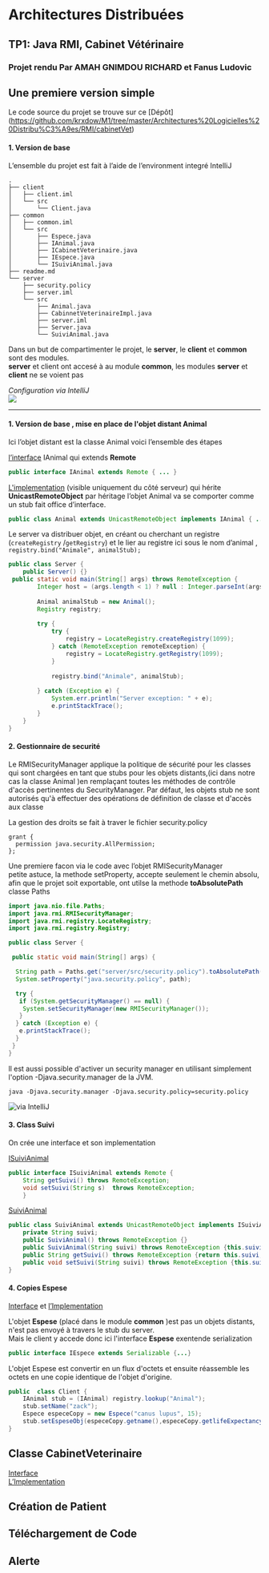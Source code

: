 # Architectures Distribuées
## TP1: Java RMI, Cabinet Vétérinaire

### Projet rendu Par AMAH GNIMDOU RICHARD et Fanus Ludovic
## **Une premiere version simple**


Le code source du projet se trouve sur ce [Dépôt] (https://github.com/krxdow/M1/tree/master/Architectures%20Logicielles%20Distribu%C3%A9es/RMI/cabinetVet)

#### 1. Version de base

L’ensemble du projet est fait à l’aide de l’environment integré IntelliJ

```shell
.
├── client
│   ├── client.iml
│   └── src
│       └── Client.java
├── common
│   ├── common.iml
│   └── src
│       ├── Espece.java
│       ├── IAnimal.java
│       ├── ICabinetVeterinaire.java
│       ├── IEspece.java
│       └── ISuiviAnimal.java
├── readme.md
└── server
    ├── security.policy
    ├── server.iml
    └── src
        ├── Animal.java
        ├── CabinnetVeterinaireImpl.java
        ├── server.iml
        ├── Server.java
        └── SuiviAnimal.java
```
Dans un but de compartimenter le projet, le **server**, le **client** et **common** sont des modules.  
 **server** et client ont accesé à au module **common**, les modules **server** et **client** ne se voient pas


_Configuration via IntelliJ_  
![](misc/Screenshot_20221017_132338.png)

---
#### 1. Version de base , mise en place de l'objet distant Animal
Ici l’objet distant est la classe Animal voici l’ensemble des étapes  

[l’interface](https://github.com/krxdow/M1/blob/3f19a61f52a41e5f1e0a1c76b8c36b3f65ba34b3/Architectures%20Logicielles%20Distribu%C3%A9es/RMI/cabinetVet/common/src/IAnimal.java) IAnimal qui extends **Remote**
````java
public interface IAnimal extends Remote { ... }
````
[L'implementation](https://github.com/krxdow/M1/blob/3f19a61f52a41e5f1e0a1c76b8c36b3f65ba34b3/Architectures%20Logicielles%20Distribu%C3%A9es/RMI/cabinetVet/server/src/Animal.java) (visible uniquement du côté serveur) qui hérite **UnicastRemoteObject** par héritage l’objet Animal va se comporter comme un stub fait office d’interface. 
````java
public class Animal extends UnicastRemoteObject implements IAnimal { ...}
````
Le server va distribuer objet, en créant ou cherchant un registre (`createRegistry` /`getRegistry`) et le lier au registre ici sous le nom d’animal , `registry.bind("Animale", animalStub);`
````java
public class Server { 
    public Server() {}
 public static void main(String[] args) throws RemoteException {
        Integer host = (args.length < 1) ? null : Integer.parseInt(args[0]);
        
        Animal animalStub = new Animal();
        Registry registry;
        
        try {
            try {
                registry = LocateRegistry.createRegistry(1099);
            } catch (RemoteException remoteException) {
                registry = LocateRegistry.getRegistry(1099);
            }
            
            registry.bind("Animale", animalStub);
        
        } catch (Exception e) {
            System.err.println("Server exception: " + e);
            e.printStackTrace();
        }
    }
}
````




#### 2. Gestionnaire de securité

Le RMISecurityManager applique la politique de sécurité pour les classes qui sont chargées en tant que stubs pour les objets distants,(ici dans notre cas la classe Animal )en remplaçant toutes les méthodes de contrôle d'accès pertinentes du SecurityManager. 
Par défaut, les objets stub ne sont autorisés qu'à effectuer des opérations de définition de classe et d'accès aux classe

La gestion des droits se fait à traver le fichier security.policy
```
grant {
  permission java.security.AllPermission;
};
```
Une premiere facon via le code avec l’objet RMISecurityManager  
petite astuce, la methode setProperty, accepte seulement le chemin absolu, afin que le projet soit exportable, ont utilse la methode **toAbsolutePath** classe Paths
```java
import java.nio.file.Paths;
import java.rmi.RMISecurityManager;
import java.rmi.registry.LocateRegistry;
import java.rmi.registry.Registry;

public class Server {

 public static void main(String[] args) {

  String path = Paths.get("server/src/security.policy").toAbsolutePath().toString();
  System.setProperty("java.security.policy", path);

  try {
   if (System.getSecurityManager() == null) {
    System.setSecurityManager(new RMISecurityManager());
   }
  } catch (Exception e) {
   e.printStackTrace();
  }
 }
}
```
ll est aussi possible d'activer un security manager en utilisant simplement l'option -Djava.security.manager de la JVM. 
```shell
java -Djava.security.manager -Djava.security.policy=security.policy 
```


![via IntelliJ](misc/Screenshot_20221017_144018.png)



#### 3. Class Suivi
On crée une interface et son implementation 


[ISuiviAnimal](https://github.com/krxdow/M1/blob/8b785d2485ec926cbcdafc5fdc9fe3e029d5c875/Architectures%20Logicielles%20Distribu%C3%A9es/RMI/cabinetVet/common/src/ISuiviAnimal.java)
```java
public interface ISuiviAnimal extends Remote {
    String getSuivi() throws RemoteException;
    void setSuivi(String s)  throws RemoteException;
    }
```
[SuiviAnimal](https://github.com/krxdow/M1/blob/8b785d2485ec926cbcdafc5fdc9fe3e029d5c875/Architectures%20Logicielles%20Distribu%C3%A9es/RMI/cabinetVet/server/src/SuiviAnimal.java)
```java
public class SuiviAnimal extends UnicastRemoteObject implements ISuiviAnimal {
    private String suivi;
    public SuiviAnimal() throws RemoteException {}
    public SuiviAnimal(String suivi) throws RemoteException {this.suivi = suivi;}
    public String getSuivi() throws RemoteException {return this.suivi;}
    public void setSuivi(String suivi) throws RemoteException {this.suivi = suivi;}
}
```


#### 4. Copies Espese
[Interface](https://github.com/krxdow/M1/blob/be6eec7b1d84a9a2c9f76ca0e686c72aa7950bb7/Architectures%20Logicielles%20Distribu%C3%A9es/RMI/cabinetVet/common/src/IEspece.java) et [l’Implementation](https://github.com/krxdow/M1/blob/be6eec7b1d84a9a2c9f76ca0e686c72aa7950bb7/Architectures%20Logicielles%20Distribu%C3%A9es/RMI/cabinetVet/common/src/Espece.java)



L'objet **Espese** (placé dans le module **common** )est pas un objets distants, n'est pas envoyé à travers le stub du server.  
Mais le client y accede donc ici l'interface **Espese** exentende serialization 
``` java
public interface IEspece extends Serializable {...}
```
L'objet Espese est convertir en un flux d'octets et ensuite réassemble les octets en une copie identique de l'objet d'origine. 

```java
public  class Client { 
    IAnimal stub = (IAnimal) registry.lookup("Animal");
    stub.setName("zack");
    Espece especeCopy = new Espece("canus lupus", 15);
    stub.setEspeseObj(especeCopy.getname(),especeCopy.getlifeExpectancy());
}
```
## **Classe CabinetVeterinaire**

[Interface](https://github.com/krxdow/M1/blob/be6eec7b1d84a9a2c9f76ca0e686c72aa7950bb7/Architectures%20Logicielles%20Distribu%C3%A9es/RMI/cabinetVet/common/src/ICabinetVeterinaire.java)  
[L’Implementation](https://github.com/krxdow/M1/blob/be6eec7b1d84a9a2c9f76ca0e686c72aa7950bb7/Architectures%20Logicielles%20Distribu%C3%A9es/RMI/cabinetVet/server/src/CabinnetVeterinaireImpl.java)

## **Création de Patient**

## **Téléchargement de Code**

## **Alerte**
